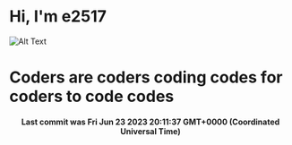 # Hi, I'm e2517

![Alt Text](https://github.com/E2517/e2517/blob/master/images/background.gif)

# Coders are coders coding codes for coders to code codes

<h4 align="center">Last commit was Fri Jun 23 2023 20:11:37 GMT+0000 (Coordinated Universal Time)</h4>
